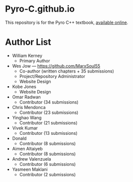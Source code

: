# Pyro-C.github.io
This repository is for the Pyro C++ textbook, [available online](pyro-c.com).

# Author List
* William Kerney
    * Primary Author
* Wes Jow — https://github.com/MarxSoul55
    * Co-author (written chapters + 35 submissions)
    * Project/Repository Administrator
    * Website Design
* Kobe Jones
    * Website Design
* Omar Radwan
    * Contributor (34 submissions)
* Chris Mendonca
    * Contributor (23 submissions)
* Yinghao Wang
    * Contributor (21 submissions)
* Vivek Kumar
    * Contributor (13 submissions)
* Donald
    * Contributor (8 submissions)
* Aimen Altaiyeb
    * Contributor (8 submissions)
* Andrew Valenzuela
    * Contributor (6 submissions)
* Yasmeen Maklani
    * Contributor (2 submissions)
